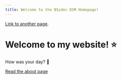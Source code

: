 ```yaml
---
title: Welcome to the BSides DSM Homepage!
---
```




[Link to another page](./about.html).
<!DOCTYPE html>
<html>
   <head>
      <title>My Cool Website</title>
   </head>
   <body>
      <h1>Welcome to my website! ⭐️</h1>
      <p>How was your day? 🎉</p>
      <a href="./about">Read the about page</a>
   </body>
</html>
